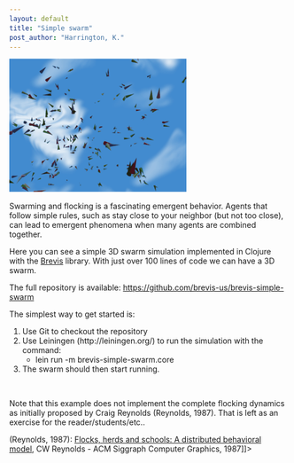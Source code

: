 ```yaml
---
layout: default
title: "Simple swarm"
post_author: "Harrington, K."
---
```


<img class=" size-full wp-image-45 aligncenter" src="img/simple-swarm_animated.gif" alt="simple-swarm_animated.gif" width="320" height="240" />

Swarming and flocking is a fascinating emergent behavior. Agents that follow simple rules, such as stay close to your neighbor (but not too close), can lead to emergent phenomena when many agents are combined together.

Here you can see a simple 3D swarm simulation implemented in Clojure with the <a href="http://brevis.us" target="_blank">Brevis</a> library. With just over 100 lines of code we can have a 3D swarm.

The full repository is available: <a href="https://github.com/brevis-us/brevis-simple-swarm" target="_blank">https://github.com/brevis-us/brevis-simple-swarm</a>

The simplest way to get started is:
<ol>
	<li>Use Git to checkout the repository</li>
	<li>Use Leiningen (http://leiningen.org/) to run the simulation with the command:
<ul>
	<li>lein run -m brevis-simple-swarm.core</li>
</ul>
</li>
	<li>The swarm should then start running.</li>
</ol>
&nbsp;

Note that this example does not implement the complete flocking dynamics as initially proposed by Craig Reynolds (Reynolds, 1987). That is left as an exercise for the reader/students/etc..

(Reynolds, 1987): <a href="https://scholar.google.com/scholar?oi=bibs&amp;cluster=16816699856673150878&amp;btnI=1&amp;hl=en">Flocks, herds and schools: A distributed behavioral model</a>, CW Reynolds - ACM Siggraph Computer Graphics, 1987]]>